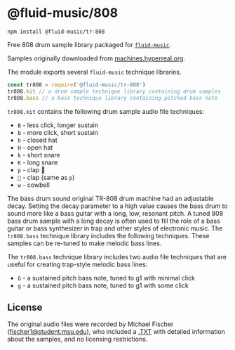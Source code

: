 # @fluid-music/808

`npm install @fluid-music/tr-808`

Free 808 drum sample library packaged for [`fluid-music`](https://www.npmjs.com/package/fluid-music).

Samples originally downloaded from [machines.hyperreal.org](http://machines.hyperreal.org/categories/drum-machines/TR-808/samples/).


The module exports several `fluid-music` technique libraries.

```JavaScript
const tr808 = require('@fluid-music/tr-808')
tr808.kit // a drum sample technique library containing drum samples
tr808.bass // a bass technique library containing pitched bass note
```

`tr808.kit` contains the following drum sample audio file techniques:

- `B` - less click, longer sustain
- `b` - more click, short sustain
- `h` - closed hat
- `H` - open hat
- `k` - short snare
- `K` - long snare
- `p` - clap 👏
- `👏` - clap (same as `p`)
- `w` - cowbell

The bass drum sound original TR-808 drum machine had an adjustable decay. Setting the decay parameter to a high value causes the bass drum to sound more like a bass guitar with a long, low, resonant pitch. A tuned 808 bass drum sample with a long decay is often used to fill the role of a bass guitar or bass synthesizer in trap and other styles of electronic music. The `tr808.bass` technique library includes the following techniques. These samples can be re-tuned to make melodic bass lines.

The `tr808.bass` technique library includes two audio file techniques that are useful for creating trap-style melodic bass lines:

- `G` - a sustained pitch bass note, tuned to g1 with minimal click
- `g` - a sustained pitch bass note, tuned to g1 with some click

## License

The original audio files were recorded by Michael Fischer (fischer1@student.msu.edu), who included a [.TXT](https://github.com/fluid-music/open-drums/blob/main/tr-808/TR808WAV/TR808.TXT) with detailed information about the samples, and no licensing restrictions.

